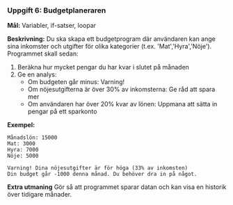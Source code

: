 ### **Uppgift 6: Budgetplaneraren**  
**Mål:** Variabler, if-satser, loopar

**Beskrivning:** Du ska skapa ett budgetprogram där användaren kan ange sina inkomster och utgifter för olika kategorier (t.ex. 'Mat','Hyra','Nöje'). Programmet skall sedan:

1. Beräkna hur mycket pengar du har kvar i slutet på månaden
2. Ge en analys:
    - Om budgeten går minus: Varning!
    - Om nöjesutgifterna är över 30% av inkomsterna: Ge råd att spara mer
    - Om användaren har över 20% kvar av lönen: Uppmana att sätta in pengar på ett sparkonto

**Exempel:**  
```
Månadslön: 15000
Mat: 3000
Hyra: 7000
Nöje: 5000

Varning! Dina nöjesutgifter är för höga (33% av inkomsten)
Din budget går -1000 denna månad. Du behöver dra in på något.
```

**Extra utmaning** Gör så att programmet sparar datan och kan visa en historik över tidigare månader.
